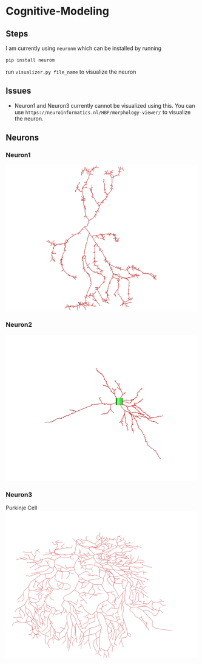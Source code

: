 # Cognitive-Modeling

## Steps 

I am currently using `neuronm` which can be installed by running 
```bash
pip install neurom
```

run `visualizer.py file_name` to visualize the neuron 

## Issues

- Neuron1 and Neuron3 currently cannot be visualized using this.
You can use `https://neuroinformatics.nl/HBP/morphology-viewer/` to visualize the neuron. 

## Neurons 

###  Neuron1


<img src="./images/png/neuron1.png">

### Neuron2

<img src="./images/png/neuron2.png">


### Neuron3

Purkinje Cell
<img src="./images/png/neuron3.png">


